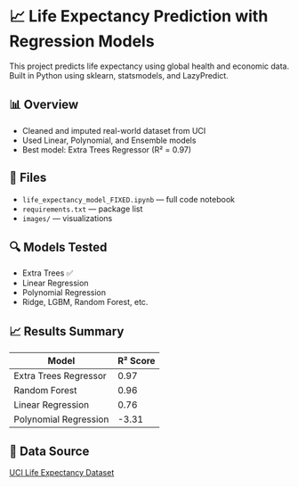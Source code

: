 # 📈 Life Expectancy Prediction with Regression Models

This project predicts life expectancy using global health and economic data. Built in Python using sklearn, statsmodels, and LazyPredict.

## 📊 Overview
- Cleaned and imputed real-world dataset from UCI
- Used Linear, Polynomial, and Ensemble models
- Best model: Extra Trees Regressor (R² = 0.97)

## 📁 Files
- `life_expectancy_model_FIXED.ipynb` — full code notebook
- `requirements.txt` — package list
- `images/` — visualizations

## 🔍 Models Tested
- Extra Trees ✅
- Linear Regression
- Polynomial Regression
- Ridge, LGBM, Random Forest, etc.

## 📈 Results Summary

| Model                  | R² Score |
|------------------------|----------|
| Extra Trees Regressor  | 0.97     |
| Random Forest          | 0.96     |
| Linear Regression      | 0.76     |
| Polynomial Regression  | -3.31    |

## 🧪 Data Source  
[UCI Life Expectancy Dataset](https://www.kaggle.com/datasets/kumarajarshi/life-expectancy-who)
